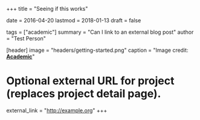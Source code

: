 +++
title = "Seeing if this works"

date = 2016-04-20
lastmod = 2018-01-13
draft = false

tags = ["academic"]
summary = "Can I link to an external blog post"
author = "Test Person"

[header]
image = "headers/getting-started.png"
caption = "Image credit: [**Academic**](https://github.com/gcushen/hugo-academic/)"

# Optional external URL for project (replaces project detail page).
external_link = "http://example.org"
+++